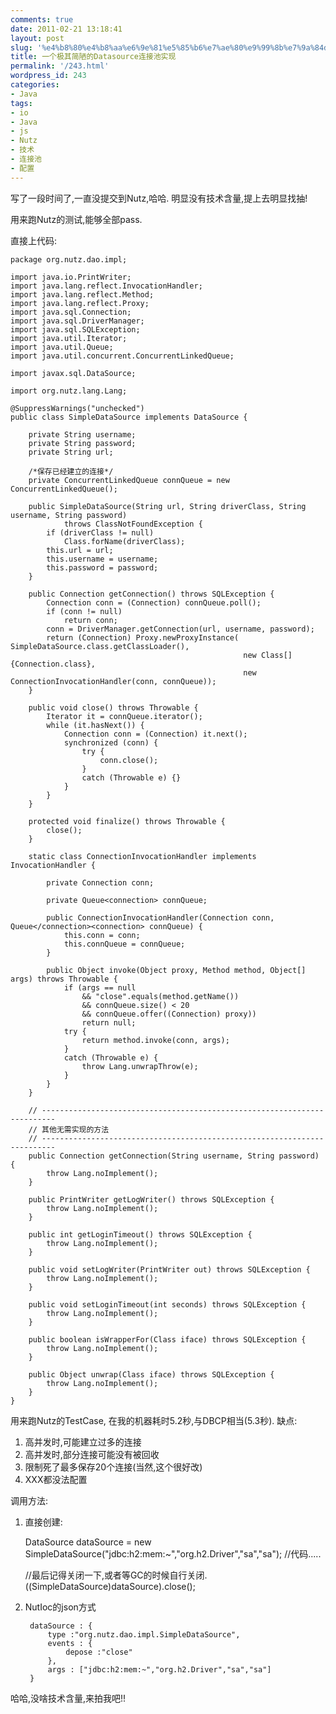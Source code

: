 ```yaml
---
comments: true
date: 2011-02-21 13:18:41
layout: post
slug: '%e4%b8%80%e4%b8%aa%e6%9e%81%e5%85%b6%e7%ae%80%e9%99%8b%e7%9a%84datasource%e8%bf%9e%e6%8e%a5%e6%b1%a0%e5%ae%9e%e7%8e%b0'
title: 一个极其简陋的Datasource连接池实现
permalink: '/243.html'
wordpress_id: 243
categories:
- Java
tags:
- io
- Java
- js
- Nutz
- 技术
- 连接池
- 配置
---
```


写了一段时间了,一直没提交到Nutz,哈哈. 明显没有技术含量,提上去明显找抽!

用来跑Nutz的测试,能够全部pass.

直接上代码:

    package org.nutz.dao.impl;
    
    import java.io.PrintWriter;
    import java.lang.reflect.InvocationHandler;
    import java.lang.reflect.Method;
    import java.lang.reflect.Proxy;
    import java.sql.Connection;
    import java.sql.DriverManager;
    import java.sql.SQLException;
    import java.util.Iterator;
    import java.util.Queue;
    import java.util.concurrent.ConcurrentLinkedQueue;
    
    import javax.sql.DataSource;
    
    import org.nutz.lang.Lang;
    
    @SuppressWarnings("unchecked")
    public class SimpleDataSource implements DataSource {
    
    	private String username;
    	private String password;
    	private String url;
    
    	/*保存已经建立的连接*/
    	private ConcurrentLinkedQueue connQueue = new ConcurrentLinkedQueue();
    
    	public SimpleDataSource(String url, String driverClass, String username, String password)
    			throws ClassNotFoundException {
    		if (driverClass != null)
    			Class.forName(driverClass);
    		this.url = url;
    		this.username = username;
    		this.password = password;
    	}
    
    	public Connection getConnection() throws SQLException {
    		Connection conn = (Connection) connQueue.poll();
    		if (conn != null)
    			return conn;
    		conn = DriverManager.getConnection(url, username, password);
    		return (Connection) Proxy.newProxyInstance(	SimpleDataSource.class.getClassLoader(),
    													new Class[]{Connection.class},
    													new ConnectionInvocationHandler(conn, connQueue));
    	}
    
    	public void close() throws Throwable {
    		Iterator it = connQueue.iterator();
    		while (it.hasNext()) {
    			Connection conn = (Connection) it.next();
    			synchronized (conn) {
    				try {
    					conn.close();
    				}
    				catch (Throwable e) {}
    			}
    		}
    	}
    
    	protected void finalize() throws Throwable {
    		close();
    	}
    
    	static class ConnectionInvocationHandler implements InvocationHandler {
    
    		private Connection conn;
    
    		private Queue<connection> connQueue;
    
    		public ConnectionInvocationHandler(Connection conn, Queue</connection><connection> connQueue) {
    			this.conn = conn;
    			this.connQueue = connQueue;
    		}
    
    		public Object invoke(Object proxy, Method method, Object[] args) throws Throwable {
    			if (args == null
    				&& "close".equals(method.getName())
    				&& connQueue.size() < 20
    				&& connQueue.offer((Connection) proxy))
    				return null;
    			try {
    				return method.invoke(conn, args);
    			}
    			catch (Throwable e) {
    				throw Lang.unwrapThrow(e);
    			}
    		}
    	}
    
    	// -------------------------------------------------------------------------
    	// 其他无需实现的方法
    	// -------------------------------------------------------------------------
    	public Connection getConnection(String username, String password) {
    		throw Lang.noImplement();
    	}
    
    	public PrintWriter getLogWriter() throws SQLException {
    		throw Lang.noImplement();
    	}
    
    	public int getLoginTimeout() throws SQLException {
    		throw Lang.noImplement();
    	}
    
    	public void setLogWriter(PrintWriter out) throws SQLException {
    		throw Lang.noImplement();
    	}
    
    	public void setLoginTimeout(int seconds) throws SQLException {
    		throw Lang.noImplement();
    	}
    
    	public boolean isWrapperFor(Class iface) throws SQLException {
    		throw Lang.noImplement();
    	}
    
    	public Object unwrap(Class iface) throws SQLException {
    		throw Lang.noImplement();
    	}
    }

用来跑Nutz的TestCase, 在我的机器耗时5.2秒,与DBCP相当(5.3秒).
缺点:
1. 高并发时,可能建立过多的连接
2. 高并发时,部分连接可能没有被回收
3. 限制死了最多保存20个连接(当然,这个很好改)
4. XXX都没法配置

调用方法:

1. 直接创建:

    DataSource dataSource = new SimpleDataSource("jdbc:h2:mem:~","org.h2.Driver","sa","sa");
    //代码.....
    
    //最后记得关闭一下,或者等GC的时候自行关闭.
    ((SimpleDataSource)dataSource).close();
    
2. NutIoc的json方式

    	dataSource : {
    		type :"org.nutz.dao.impl.SimpleDataSource",
    		events : {
    			depose :"close"
    		},
    		args : ["jdbc:h2:mem:~","org.h2.Driver","sa","sa"]
    	}
    
哈哈,没啥技术含量,来拍我吧!!
